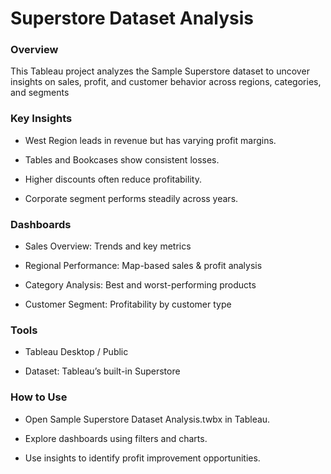 # Superstore Dataset Analysis

### Overview
This Tableau project analyzes the Sample Superstore dataset to uncover insights on sales, profit, and customer behavior across regions, categories, and segments

### Key Insights

- West Region leads in revenue but has varying profit margins.

- Tables and Bookcases show consistent losses.

- Higher discounts often reduce profitability.

- Corporate segment performs steadily across years.

### Dashboards

- Sales Overview: Trends and key metrics

- Regional Performance: Map-based sales & profit analysis

- Category Analysis: Best and worst-performing products

- Customer Segment: Profitability by customer type

### Tools

- Tableau Desktop / Public

- Dataset: Tableau’s built-in Superstore

### How to Use

- Open Sample Superstore Dataset Analysis.twbx in Tableau.

- Explore dashboards using filters and charts.

- Use insights to identify profit improvement opportunities.
  
